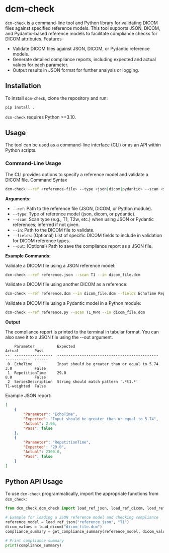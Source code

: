 # dcm-check

`dcm-check` is a command-line tool and Python library for validating DICOM files against specified reference models. This tool supports JSON, DICOM, and Pydantic-based reference models to facilitate compliance checks for DICOM attributes.
Features

- Validate DICOM files against JSON, DICOM, or Pydantic reference models.
- Generate detailed compliance reports, including expected and actual values for each parameter.
- Output results in JSON format for further analysis or logging.

## Installation

To install `dcm-check`, clone the repository and run:

```bash
pip install .
```

`dcm-check` requires Python >=3.10.

## Usage

The tool can be used as a command-line interface (CLI) or as an API within Python scripts.

### Command-Line Usage

The CLI provides options to specify a reference model and validate a DICOM file.
Command Syntax

```bash
dcm-check --ref <reference-file> --type <json|dicom|pydantic> --scan <scan-type> --in <dicom-file> [--fields <field1 field2 ...>] [--out <output-file>]
```

**Arguments:**

- `--ref`: Path to the reference file (JSON, DICOM, or Python module).
- `--type`: Type of reference model (json, dicom, or pydantic).
- `--scan`: Scan type (e.g., T1, T2w, etc.) when using JSON or Pydantic references; inferred if not given.
- `--in`: Path to the DICOM file to validate.
- `--fields`: (Optional) List of specific DICOM fields to include in validation for DICOM reference types.
- `--out`: (Optional) Path to save the compliance report as a JSON file.

**Example Commands:**

Validate a DICOM file using a JSON reference model:

```bash
dcm-check --ref reference.json --scan T1 --in dicom_file.dcm
```

Validate a DICOM file using another DICOM as a reference:

```bash
dcm-check --ref reference.dcm --in dicom_file.dcm --fields EchoTime RepetitionTime
```

Validate a DICOM file using a Pydantic model in a Python module:

```bash
dcm-check --ref reference.py --scan T1_MPR --in dicom_file.dcm
```

**Output**

The compliance report is printed to the terminal in tabular format. You can also save it to a JSON file using the --out argument.

```
    Parameter          Expected                                       Actual       Pass
--  -----------------  ---------------------------------------------  -----------  ------
 0  EchoTime           Input should be greater than or equal to 5.74  3.0          False
 1  RepetitionTime     29.0                                           8.0          False
 2  SeriesDescription  String should match pattern '.*t1.*'           T1-weighted  False
```

Example JSON report:

```json
[
    {
        "Parameter": "EchoTime",
        "Expected": "Input should be greater than or equal to 5.74",
        "Actual": 2.96,
        "Pass": false
    },
    {
        "Parameter": "RepetitionTime",
        "Expected": "29.0",
        "Actual": 2300.0,
        "Pass": false
    }
]
```

## Python API Usage

To use `dcm-check` programmatically, import the appropriate functions from `dcm_check`:

```python
from dcm_check.dcm_check import load_ref_json, load_ref_dicom, load_ref_pydantic, get_compliance_summary, is_compliant

# Example for loading a JSON reference model and checking compliance
reference_model = load_ref_json("reference.json", "T1")
dicom_values = load_dicom("dicom_file.dcm")
compliance_summary = get_compliance_summary(reference_model, dicom_values)

# Print compliance summary
print(compliance_summary)
```

